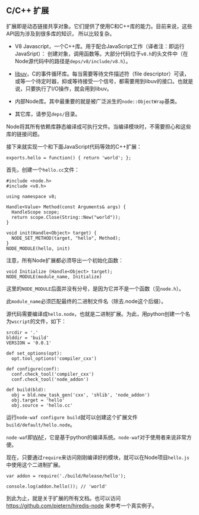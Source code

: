 ## C/C++ 扩展

扩展即是动态链接共享对象。它们提供了使用C和C++库的能力。目前来说，这些API因为涉及到很多库的知识，
所以比较复杂。

 - V8 Javascript，一个C++库。用于配合JavaScript工作（译者注：即运行JavaSript）：
   创建对象，调用函数等。大部分代码位于`v8.h`的头文件中（在Node源代码中的路径是`deps/v8/include/v8.h`）。

 - [libuv](https://github.com/joyent/libuv)，C的事件循环库。每当需要等待文件描述符（file descriptor）可读，
   或等一个待定时器，抑或等待接受一个信号，都需要用到libuv的接口。也就是说，只要执行了I/O操作，就会用到libuv。

 - 内部Node库。其中最重要的就是被广泛派生的`node::ObjectWrap`基类。

 - 其它库，请参见`deps/`目录。

Node将其所有依赖库静态编译成可执行文件。当编译模块时，不需要担心和这些库的链接问题。

接下来就实现一个和下面JavaScript代码等效的C++扩展：

    exports.hello = function() { return 'world'; };

首先，创建一个`hello.cc`文件：

    #include <node.h>
    #include <v8.h>

    using namespace v8;

    Handle<Value> Method(const Arguments& args) {
      HandleScope scope;
      return scope.Close(String::New("world"));
    }

    void init(Handle<Object> target) {
      NODE_SET_METHOD(target, "hello", Method);
    }
    NODE_MODULE(hello, init)

注意，所有Node扩展都必须导出一个初始化函数：

    void Initialize (Handle<Object> target);
    NODE_MODULE(module_name, Initialize)

这里的`NODE_MODULE`后面并没有分号，是因为它并不是一个函数（见`node.h`）。

此`module_name`必须匹配最终的二进制文件名（除去.node这个后缀）。

源代码需要编译成`hello.node`，也就是二进制扩展。为此，用python创建一个名为`wscript`的文件，如下：

    srcdir = '.'
    blddir = 'build'
    VERSION = '0.0.1'

    def set_options(opt):
      opt.tool_options('compiler_cxx')

    def configure(conf):
      conf.check_tool('compiler_cxx')
      conf.check_tool('node_addon')

    def build(bld):
      obj = bld.new_task_gen('cxx', 'shlib', 'node_addon')
      obj.target = 'hello'
      obj.source = 'hello.cc'

运行`node-waf configure build`就可以创建这个扩展文件`build/default/hello.node`。

`node-waf`即[WAF](http://code.google.com/p/waf)，它是基于python的编译系统。`node-waf`对于使用者来说非常方便。

现在，只要通过`require`来访问刚刚编译好的模块，就可以在Node项目`hello.js`中使用这个二进制扩展。

    var addon = require('./build/Release/hello');

    console.log(addon.hello()); // 'world'

到此为止，就是关于扩展的所有文档。也可以访问<https://github.com/pietern/hiredis-node> 来参考一个真实例子。
